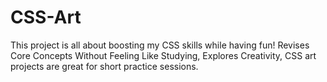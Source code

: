 # CSS-Art
This project is all about boosting my CSS skills while having fun!
Revises Core Concepts Without Feeling Like Studying, 
Explores Creativity,
CSS art projects are great for short practice sessions.

